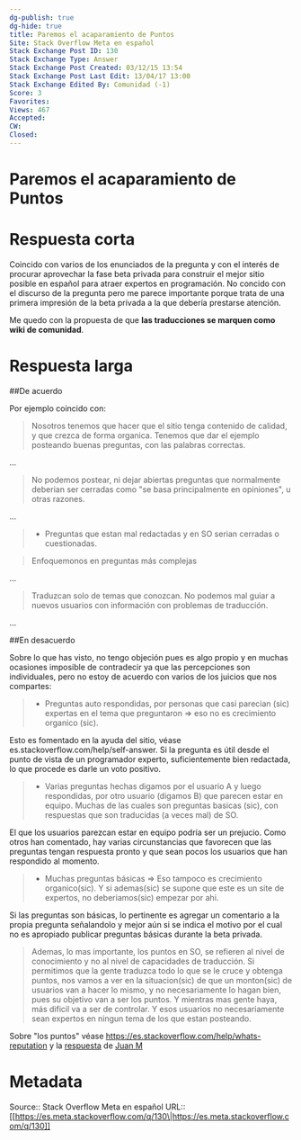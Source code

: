 ```yaml
---
dg-publish: true
dg-hide: true
title: Paremos el acaparamiento de Puntos
Site: Stack Overflow Meta en español
Stack Exchange Post ID: 130
Stack Exchange Type: Answer
Stack Exchange Post Created: 03/12/15 13:54
Stack Exchange Post Last Edit: 13/04/17 13:00
Stack Exchange Edited By: Comunidad (-1)
Score: 3
Favorites: 
Views: 467
Accepted: 
CW: 
Closed: 
---
```

# Paremos el acaparamiento de Puntos

# Respuesta corta

Coincido con varios de los enunciados de la pregunta y con el interés de procurar aprovechar la fase beta privada para construir el mejor sitio posible en español para atraer expertos en programación. No concido con el discurso de la pregunta pero me parece importante porque trata de una primera impresión de la beta privada a la que debería prestarse atención.

Me quedo con la propuesta de que **las traducciones se marquen como wiki de comunidad**.

# Respuesta larga


##De acuerdo

Por ejemplo coincido con:

> Nosotros tenemos que hacer que el sitio tenga contenido de calidad, y
> que crezca de forma organica. Tenemos que dar el ejemplo posteando
> buenas preguntas, con las palabras correctas.

...  

> No podemos postear, ni dejar abiertas preguntas que normalmente
> deberian ser cerradas como "se basa principalmente en opiniones", u
> otras razones.  

...  

> - Preguntas que estan mal redactadas y en SO serian cerradas o cuestionadas.

 
> Enfoquemonos en preguntas más complejas

...

> Traduzcan solo de temas que conozcan. No podemos mal guiar a nuevos
> usuarios con información con problemas de traducción.

...

##En desacuerdo

Sobre lo que has visto, no tengo objeción pues es algo propio y en muchas ocasiones imposible de contradecir  ya que las percepciones son individuales, pero no estoy de acuerdo con varios de los juicios que nos compartes:

> - Preguntas auto respondidas, por personas que casi parecian (sic) expertas en el tema que preguntaron => eso no es crecimiento organico
> (sic).

Esto es fomentado en la ayuda del sitio, véase es.stackoverflow.com/help/self-answer.  Si la pregunta es útil desde el punto de vista de un programador experto, suficientemente bien redactada, lo que procede es darle un voto positivo.

> - Varias preguntas hechas digamos por el usuario A y luego respondidas, por otro usuario (digamos B) que parecen estar en equipo.
> Muchas de las cuales son preguntas basicas (sic), con respuestas que
> son traducidas (a veces mal) de SO.

  

El que los usuarios parezcan estar en equipo podría ser un prejucio. Como otros han comentado, hay varias circunstancias que favorecen que las preguntas tengan respuesta pronto y que sean pocos los usuarios que han respondido al momento. 

> - Muchas preguntas básicas => Eso tampoco es crecimiento organico(sic). Y si ademas(sic) se supone que este es un site de expertos, no deberiamos(sic)
> empezar por ahi.

 Si las preguntas son básicas, lo pertinente es agregar un comentario a la propia pregunta señalandolo y mejor aún si se indica el motivo por el cual no es apropiado publicar preguntas básicas durante la beta privada.


> Ademas, lo mas importante, los puntos en SO, se refieren al nivel de
> conocimiento y no al nivel de capacidades de traducción. Si permitimos
> que la gente traduzca todo lo que se le cruce y obtenga puntos, nos
> vamos a ver en la situacion(sic) de que un monton(sic) de usuarios van a hacer
> lo mismo, y no necesariamente lo hagan bien, pues su objetivo van a
> ser los puntos. Y mientras mas gente haya, más dificil va a ser de
> controlar. Y esos usuarios no necesariamente sean expertos en ningun
> tema de los que estan posteando.

Sobre "los puntos" véase https://es.stackoverflow.com/help/whats-reputation y la [respuesta](https://es.meta.stackoverflow.com/a/93/65) de [Juan M](https://es.meta.stackoverflow.com/users/4/juan-m)

# Metadata
Source:: Stack Overflow Meta en español
URL:: [[https://es.meta.stackoverflow.com/q/130\|https://es.meta.stackoverflow.com/q/130]]

